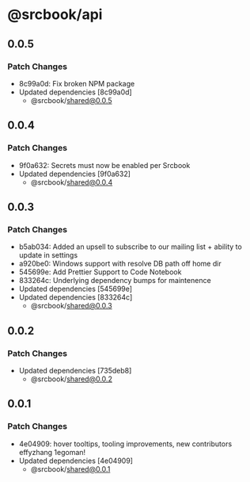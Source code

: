 # @srcbook/api

## 0.0.5

### Patch Changes

- 8c99a0d: Fix broken NPM package
- Updated dependencies [8c99a0d]
  - @srcbook/shared@0.0.5

## 0.0.4

### Patch Changes

- 9f0a632: Secrets must now be enabled per Srcbook
- Updated dependencies [9f0a632]
  - @srcbook/shared@0.0.4

## 0.0.3

### Patch Changes

- b5ab034: Added an upsell to subscribe to our mailing list + ability to update in settings
- a920be0: Windows support with resolve DB path off home dir
- 545699e: Add Prettier Support to Code Notebook
- 833264c: Underlying dependency bumps for maintenence
- Updated dependencies [545699e]
- Updated dependencies [833264c]
  - @srcbook/shared@0.0.3

## 0.0.2

### Patch Changes

- Updated dependencies [735deb8]
  - @srcbook/shared@0.0.2

## 0.0.1

### Patch Changes

- 4e04909: hover tooltips, tooling improvements, new contributors effyzhang 1egoman!
- Updated dependencies [4e04909]
  - @srcbook/shared@0.0.1
